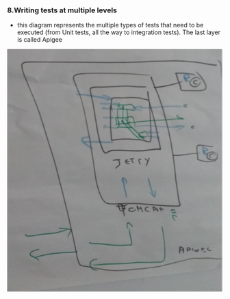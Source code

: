 ### 8.Writing tests at multiple levels

  - this diagram represents the multiple types of tests that need to be executed (from Unit tests, all the way to integration tests). The last layer is called Apigee

![](images/writing-tests-at-multiple-levels.png)
